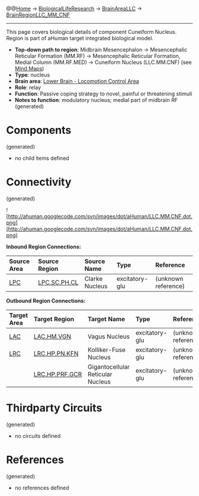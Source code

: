 @@[Home](Home.md) -> [BiologicalLifeResearch](BiologicalLifeResearch.md) -> [BrainAreaLLC](BrainAreaLLC.md) -> [BrainRegionLLC\_MM\_CNF](BrainRegionLLC_MM_CNF.md)

---


This page covers biological details of component Cuneiform Nucleus.
Region is part of aHuman target integrated biological model.

  * **Top-down path to region**: Midbrain Mesencephalon -> Mesencephalic Reticular Formation (MM.RF) -> Mesencephalic Reticular Formation, Medial Column (MM.RF.MED) -> Cuneiform Nucleus (LLC.MM.CNF) (see [Mind Maps](OverallMindMaps.md))
  * **Type**: nucleus
  * **Brain area**: [Lower Brain - Locomotion Control Area](BrainAreaLLC.md)
  * **Role**: relay
  * **Function**: Passive coping strategy to novel, painful or threatening stimuli
  * **Notes to function**: modulatory nucleus; medial part of midbrain RF
(generated)
# Components #
(generated)


  * no child items defined

# Connectivity #
(generated)


![http://ahuman.googlecode.com/svn/images/dot/aHuman/LLC.MM.CNF.dot.png](http://ahuman.googlecode.com/svn/images/dot/aHuman/LLC.MM.CNF.dot.png)

**Inbound Region Connections:**

| **Source Area** | **Source Region** | **Source Name** | **Type** | **Reference** |
|:----------------|:------------------|:----------------|:---------|:--------------|
| [LPC](BrainAreaLPC.md) | [LPC.SC.PH.CL](BrainRegionLPC_SC_PH_CL.md) | Clarke Nucleus  | excitatory-glu | (unknown reference) |

**Outbound Region Connections:**

| **Target Area** | **Target Region** | **Target Name** | **Type** | **Reference** |
|:----------------|:------------------|:----------------|:---------|:--------------|
| [LAC](BrainAreaLAC.md) | [LAC.HM.VGN](BrainRegionLAC_HM_VGN.md) | Vagus Nucleus   | excitatory-glu | (unknown reference) |
| [LRC](BrainAreaLRC.md) | [LRC.HP.PN.KFN](BrainRegionLRC_HP_PN_KFN.md) | Kolliker-Fuse Nucleus | excitatory-glu | (unknown reference) |
|                 | [LRC.HP.PRF.GCR](BrainRegionLRC_HP_PRF_GCR.md) | Gigantocellular Reticular Nucleus | excitatory-glu | (unknown reference) |

# Thirdparty Circuits #
(generated)

  * no circuits defined

# References #
(generated)

  * no references defined
